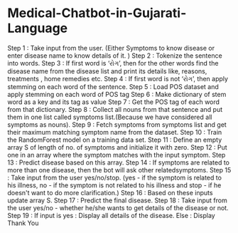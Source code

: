 # Medical-Chatbot-in-Gujarati-Language

Step 1 : Take input from the user. (Either Symptoms to know disease or enter disease
name to know details of it. )
Step 2 : Tokenize the sentence into words.
Step 3 : If first word is ‘રોગ’, then for the other words find the disease name from the
disease list and print its details like, reasons, treatments , home remedies etc.
Step 4 : If first word is not ‘રોગ’, then apply stemming on each word of the sentence.
Step 5 : Load POS dataset and apply stemming on each word of POS tag
Step 6 : Make dictionary of stem word as a key and its tag as value
Step 7 : Get the POS tag of each word from that dictionary.
Step 8 : Collect all nouns from that sentence and put them in one list called symptoms
list.(Because we have considered all symptoms as nouns).
Step 9 : Fetch symptoms from symptoms list and get their maximum matching symptom
name from the dataset.
Step 10 : Train the RandomForest model on a training data set.
Step 11 : Define an empty array S of length of no. of symptoms and initialize it with zero.
Step 12 : Put one in an array where the symptom matches with the input symptom.
Step 13 : Predict disease based on this array.
Step 14 : If symptoms are related to more than one disease, then the bot will ask other
relatedsymptoms.
Step 15 : Take input from the user yes/no/stop. (yes - if the symptom is related to his
illness, no - if the symptom is not related to his illness and stop - if he doesn't want to do
more clarification.)
Step 16 : Based on these inputs update array S.
Step 17 : Predict the final disease.
Step 18 : Take input from the user yes/no - whether he/she wants to get details of the
disease or not.
Step 19 : If input is yes : Display all details of the disease. Else : Display Thank You
